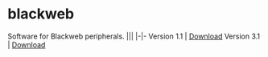 # blackweb
Software for Blackweb peripherals.
|||
|-|-
Version 1.1  | [Download](https://github.com/0x2502/blackweb/releases/tag/1.1)
Version 3.1  | [Download](https://github.com/0x2502/blackweb/releases/tag/3.1)